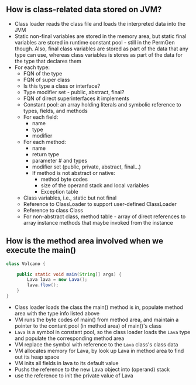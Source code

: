 ## How is class-related data stored on JVM? 

* Class loader reads the class file and loads the interpreted data into the JVM
* Static non-final variables are stored in the memory area, but static final variables are stored in runtime constant pool - still in the PermGen though. Also, final class variables are stored as part of the data that any type can use, whereas class variables is stores as part of the data for the type that declares them
* For each type: 
  * FQN of the type
  * FQN of super class
  * Is this type a class or interface?
  * Type modifier set - public, abstract, final?
  * FQN of direct superinterfaces it implements
  * Constant pool: an array holding literals and symbolic reference to types, fields, and methods
  * For each field:
    * name
    * type
    * modifier
  * For each method:
    * name
    * return type
    * parameter # and types
    * modifier set (public, private, abstract, final...)
    * If method is not abstract or native:
      * method byte codes 
      * size of the operand stack and local variables
      * Exception table
  * Class variables, i.e., static but not final
  * Reference to ClassLoader to support user-defined ClassLoader
  * Reference to class Class 
  * For non-abstract class, method table - array of direct references to array instance methods that maybe invoked from the instance


## How is the method area involved when we execute the main()

```java
class Volcano {

    public static void main(String[] args) {
        Lava lava = new Lava();
        lava.flow();
    }
}
```
 
* Class loader loads the class the main() method is in, populate method area with the type info listed above
* VM runs the byte codes of main() from method area, and maintain a pointer to the contant pool (in method area) of main()'s class
* `Lava` is a symbol in constant pool, so the class loader loads the `Lava` type and populate the corresponding method area  
* VM replace the symbol with reference to the `Lava` class's class data
* VM allocates memory for Lava, by look up Lava in method area to find out its heap space 
* VM inits all fields in lava to its default value
* Pushs the reference to the new Lava object into (operand) stack
* use the reference to init the private value of Lava
